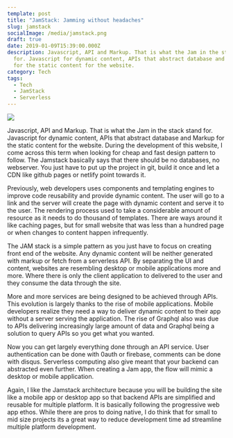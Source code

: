```yaml
---
template: post
title: "JamStack: Jamming without headaches"
slug: jamstack
socialImage: /media/jamstack.png
draft: true
date: 2019-01-09T15:39:00.000Z
description: Javascript, API and Markup. That is what the Jam in the stack stand
  for. Javascript for dynamic content, APIs that abstract database and Markup
  for the static content for the website.
category: Tech
tags:
  - Tech
  - JamStack
  - Serverless
---
```

![](/media/jamstack.png)

Javascript, API and Markup. That is what the Jam in the stack stand for. Javascript for dynamic content, APIs that abstract database and Markup for the static content for the website. During the development of this website, I come across this term when looking for cheap and fast design pattern to follow. The Jamstack basically says that there should be no databases, no webserver. You just have to put up the project in git, build it once and let a CDN like github pages or netlify point towards it.

Previously, web developers uses components and templating engines to improve code reusability and provide dynamic content. The user will go to a link and the server will create the page with dynamic content and serve it to the user. The rendering process used to take a considerable amount of resource as it needs to do thousand of templates. There are ways around it like caching pages, but for small website that was less than a hundred page or when changes to content happen infrequently. 

The JAM stack is a simple pattern as you just have to focus on creating front end of the website. Any dynamic content will be neither generated with markup or fetch from a serverless API. By separating the UI and content, websites are resembling desktop or mobile applications more and more. Where there is only the client application to delivered to the user and they consume the data through the site.

More and more services are being designed to be achieved through APIs. This evolution is largely thanks to the rise of mobile applications. Mobile developers realize they need a way to deliver dynamic content to their app without a server serving the application. The rise of Graphql also was due to APIs delivering increasingly large amount of data and Graphql being a solution to query APIs so you get what you wanted.

Now you can get largely everything done through an API service. User authentication can be done with 0auth or firebase, comments can be done with disqus. Serverless computing also give meant that your backend can abstracted even further. When creating a Jam app, the flow will mimic a desktop or mobile application.

Again, I like the Jamstack architecture because you will be building the site like a mobile app or desktop app so that backend APIs are simplified and reusable for multiple platform. It is basically following the progressive web app ethos. While there are pros to doing native, I do think that for small to mid size projects its a great way to reduce development time ad streamline multiple platform development.